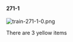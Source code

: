 #### 271-1
![train-271-1-0.png](https://github.com/lil-lab/nlvr/raw/master/nlvr/train/images/36/train-271-1-0.png "train-271-1-0.png")

There are 3 yellow items